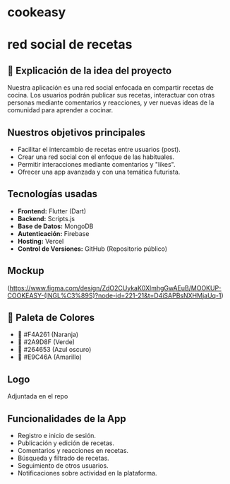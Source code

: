 # cookeasy
# red social de recetas

## 📖 Explicación de la idea del proyecto
Nuestra aplicación es una red social enfocada en compartir recetas de cocina. Los usuarios podrán publicar sus recetas, interactuar con otras personas mediante comentarios y reacciones, y ver nuevas ideas de la comunidad para aprender a cocinar.

## Nuestros objetivos principales
- Facilitar el intercambio de recetas entre usuarios (post).
- Crear una red social con el enfoque de las habituales.
- Permitir interacciones mediante comentarios y "likes".
- Ofrecer una app avanzada y con una temática futurista.

## Tecnologías usadas
- **Frontend:** Flutter (Dart)
- **Backend:** Scripts.js 
- **Base de Datos:** MongoDB
- **Autenticación:** Firebase 
- **Hosting:** Vercel 
- **Control de Versiones:** GitHub (Repositorio público)

## Mockup
(https://www.figma.com/design/ZdO2CUykaK0XlmhgGwAEuB/MOOKUP-COOKEASY-(INGL%C3%89S)?node-id=221-21&t=D4iSAPBsNXHMjaUq-1)

## 🎨 Paleta de Colores
- 🎨 #F4A261 (Naranja)
- 🎨 #2A9D8F (Verde)
- 🎨 #264653 (Azul oscuro)
- 🎨 #E9C46A (Amarillo)

## Logo
Adjuntada en el repo


## Funcionalidades de la App
- Registro e inicio de sesión.
- Publicación y edición de recetas.
- Comentarios y reacciones en recetas.
- Búsqueda y filtrado de recetas.
- Seguimiento de otros usuarios.
- Notificaciones sobre actividad en la plataforma.


